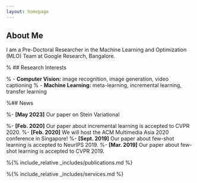 ```yaml
---
layout: homepage
---
```


## About Me

I am a Pre-Doctoral Researcher in the Machine Learning and Optimization (MLO) Team at Google Research, Bangalore. 

% ## Research Interests


% - **Computer Vision:** image recognition, image generation, video captioning
% - **Machine Learning:** meta-learning, incremental learning, transfer learning

%## News

%- **[May 2023]** Our paper on Stein Variational

%- **[Feb. 2020]** Our paper about incremental learning is accepted to CVPR 2020.
%- **[Feb. 2020]** We will host the ACM Multimedia Asia 2020 conference in Singapore!
%- **[Sept. 2019]** Our paper about few-shot learning is accepted to NeurIPS 2019.
%- **[Mar. 2019]** Our paper about few-shot learning is accepted to CVPR 2019.

%{% include_relative _includes/publications.md %}

%{% include_relative _includes/services.md %}
